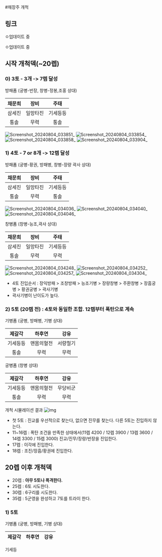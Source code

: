 #채장주 개척

## 링크

ㅇ업데이트 중

ㅇ업데이트 중

## 시작 개척덱(~20렙)

### 0) 3토 - 3개 -> 7렙 달성

방패폼 (궁병-반장, 창병-정봉,조홍 상대)

채문희|장비|주태
|:---:|:---:|:---:|
삼세진|일망타진|기세등등
통솔|무력|통솔

![Screenshot_20240804_033851_ ](https://github.com/user-attachments/assets/3f1a312c-0e8a-43ce-93a2-e69ad1b85d70)
![Screenshot_20240804_033854_ ](https://github.com/user-attachments/assets/4cf36b9b-803b-45a2-ab28-102d0b6c1a0f)
![Screenshot_20240804_033858_ ](https://github.com/user-attachments/assets/ae2c7444-26ac-4c91-9abb-0d432a46976b)
![Screenshot_20240804_033904_ ](https://github.com/user-attachments/assets/a3a31f65-a7af-4ed7-ba52-02ef1a49e0e5)

### 1) 4토 - 7 or 8개 -> 12렙 달성

방패폼 (궁병-황권, 방패병, 창병-장량 곽사 상대)

채문희|장비|주태
|:---:|:---:|:---:|
삼세진|일망타진|기세등등
통솔|무력|통솔

![Screenshot_20240804_034036_ ](https://github.com/user-attachments/assets/faf969e2-c5a4-4130-b2ab-7524964199e5)
![Screenshot_20240804_034040_ ](https://github.com/user-attachments/assets/7a32a84c-d7c7-449b-93d2-fb39627ada28)
![Screenshot_20240804_034046_ ](https://github.com/user-attachments/assets/0b2c0f43-e0b6-49be-afe1-ffb58c0109b2)

창병폼 (창병-능조,곽사 상대)

채문희|장비|주태
|:---:|:---:|:---:|
삼세진|일망타진|기세등등
통솔|무력|무력

![Screenshot_20240804_034248_ ](https://github.com/user-attachments/assets/e527646b-d315-402d-9320-53a9bf870170)
![Screenshot_20240804_034252_ ](https://github.com/user-attachments/assets/bfad50ac-2397-4c1e-b24b-c7f53cbba2f1)
![Screenshot_20240804_034257_ ](https://github.com/user-attachments/assets/adeeeb49-208d-4b49-bde3-5aa1fa9584ce)
![Screenshot_20240804_034304_ ](https://github.com/user-attachments/assets/5d054e47-7a07-47e4-994c-bc409d84352e)

* 4토 진입순서 : 장익방패 > 조창방패 > 능조기병 > 장량창병 > 주환창병 > 장흠궁병 > 황권궁병 > 곽사기병
* 곽사기병이 난이도가 높다.





### 2) 5토 (20렙 전) : 4토와 동일한 조합. 12렙부터 폭탄으로 계속

기병폼 (궁병, 방패병, 기병 상대)

제갈각|하후연|강유
|:---:|:---:|:---:|
기세등등|맨몸의혈전|서량철기
통솔|무력|무력

궁병폼 (창병 상대)

제갈각|하후연|강유
|:---:|:---:|:---:|
기세등등|맨몸의혈전|무당비군
통솔|무력|무력

개척 시뮬레이션 결과
![img](./../05.img/강하제.png)

* 첫 5토 : 진교를 우선적으로 찾는다, 없으면 진무를 찾는다. 다른 5토는 진입하지 않는다.
* 11~16렙 : 폭탄 조건을 만족한 상태에서(11렙 4200 / 12렙 3900 / 13렙 3600 / 14렙 3300 / 15렙 3000) 진교/진무/장량/반장을 진입한다.
* 17렙 : 이각에 진입한다.
* 18렙 : 조진/장흠/황권에 진입한다.


## 20렙 이후 개척덱

* 20렙 : __아무 5토나 폭격한다.__
* 25렙 : 6토 시도한다.
* 30렙 : 6구리를 시도한다.
* 35렙 : 5군영을 완성하고 7토를 트라이 한다.

### 1) 5토

기병폼 (궁병, 방패병, 기병 상대)

제갈각|하후연|강유
|:---:|:---:|:---:|
기세등
